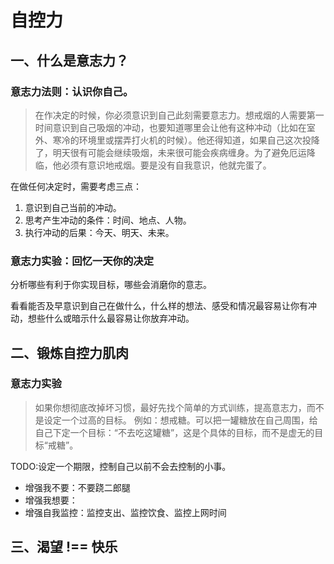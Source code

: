 # 自控力

## 一、什么是意志力？

### 意志力法则：认识你自己。

> 在作决定的时候，你必须意识到自己此刻需要意志力。想戒烟的人需要第一时间意识到自己吸烟的冲动，也要知道哪里会让他有这种冲动（比如在室外、寒冷的环境里或摆弄打火机的时候）。他还得知道，如果自己这次投降了，明天很有可能会继续吸烟，未来很可能会疾病缠身。为了避免厄运降临，他必须有意识地戒烟。要是没有自我意识，他就完蛋了。

在做任何决定时，需要考虑三点：

1. 意识到自己当前的冲动。
2. 思考产生冲动的条件：时间、地点、人物。
3. 执行冲动的后果：今天、明天、未来。

### 意志力实验：回忆一天你的决定

分析哪些有利于你实现目标，哪些会消磨你的意志。

看看能否及早意识到自己在做什么，什么样的想法、感受和情况最容易让你有冲动，想些什么或暗示什么最容易让你放弃冲动。

## 二、锻炼自控力肌肉

### 意志力实验

> 如果你想彻底改掉坏习惯，最好先找个简单的方式训练，提高意志力，而不是设定一个过高的目标。
> 例如：想戒糖。可以把一罐糖放在自己周围，给自己下定一个目标：“不去吃这罐糖”，这是个具体的目标，而不是虚无的目标“戒糖”。

TODO:设定一个期限，控制自己以前不会去控制的小事。

- 增强我不要：不要跷二郎腿
- 增强我想要：
- 增强自我监控：监控支出、监控饮食、监控上网时间

## 三、渴望 !== 快乐

